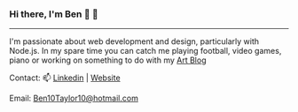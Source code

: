 ### Hi there, I'm Ben 👋 🤠
---------------------------

I'm passionate about web development and design, particularly with Node.js.
In my spare time you can catch me playing football, video games, piano or working on something to do with my [Art Blog](https://www.instagram.com/featurefield/?hl=en)

Contact: 📫    [Linkedin](https://www.linkedin.com/in/ben-taylor-tech/) | [Website](https://ben-taylor-portfolio.netlify.app/) 

Email: Ben10Taylor10@hotmail.com


<!--
**BenRiska/BenRiska** is a ✨ _special_ ✨ repository because its `README.md` (this file) appears on your GitHub profile.

Here are some ideas to get you started:

- 🔭 I’m currently working on ...
- 🌱 I’m currently learning ...
- 👯 I’m looking to collaborate on ...
- 🤔 I’m looking for help with ...
- 💬 Ask me about ...
- 📫 How to reach me: ...
- 😄 Pronouns: ...
- ⚡ Fun fact: ...
-->
